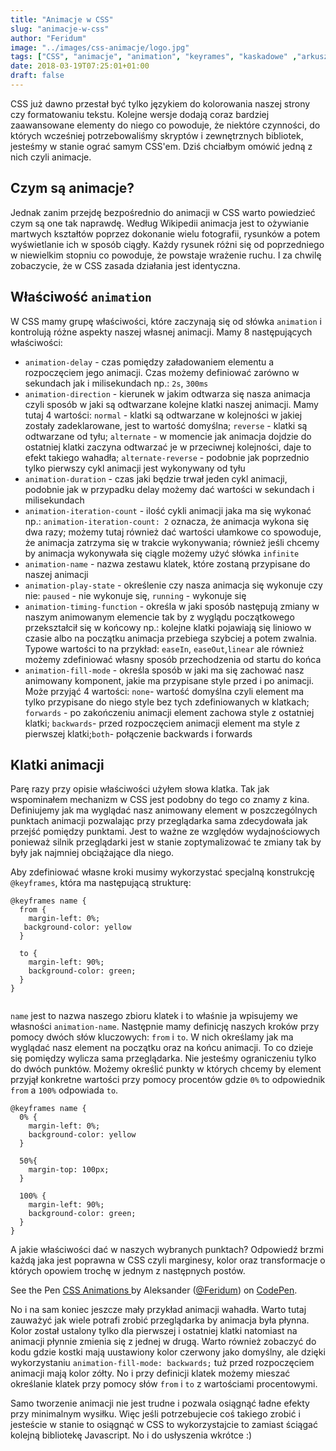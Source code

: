 ```yaml
---
title: "Animacje w CSS"
slug: "animacje-w-css"
author: "Feridum"
image: "../images/css-animacje/logo.jpg"
tags: ["CSS", "animacje", "animation", "keyrames", "kaskadowe" ,"arkusze", "styli"]
date: 2018-03-19T07:25:01+01:00
draft: false
---
```


CSS już dawno przestał być tylko językiem do kolorowania naszej strony czy formatowaniu tekstu. Kolejne wersje dodają coraz bardziej zaawansowane elementy do niego co powoduje, że niektóre czynności, do których wcześniej potrzebowaliśmy skryptów i zewnętrznych bibliotek, jesteśmy w stanie ograć samym CSS'em. Dziś chciałbym omówić jedną z nich czyli animacje.

<!--more-->

## Czym są animacje?

Jednak zanim przejdę bezpośrednio do animacji w CSS warto powiedzieć czym są one tak naprawdę. Według Wikipedii animacja jest to ożywianie martwych kształtów poprzez dokonanie wielu fotografii, rysunków a potem wyświetlanie ich w sposób ciągły. Każdy rysunek różni się od poprzedniego w niewielkim stopniu co  powoduje, że powstaje wrażenie ruchu. I za chwilę zobaczycie, że w CSS zasada działania jest identyczna.

## Właściwość `animation`

W CSS mamy grupę właściwości, które zaczynają się od słówka `animation` i kontrolują różne aspekty naszej własnej animacji. Mamy 8 następujących właściwości: 
	
- `animation-delay` - czas pomiędzy załadowaniem elementu a rozpoczęciem jego animacji. Czas możemy definiować zarówno w sekundach jak i milisekundach np.: `2s`, `300ms`
- `animation-direction` - kierunek w jakim odtwarza się nasza animacja czyli sposób w jaki są odtwarzane kolejne klatki naszej animacji. Mamy tutaj 4 wartości: `normal` - klatki są odtwarzane w kolejności w jakiej zostały zadeklarowane, jest to wartość domyślna; `reverse` - klatki są odtwarzane od tyłu; `alternate` - w momencie jak animacja dojdzie do ostatniej klatki zaczyna odtwarzać je w przeciwnej kolejności, daje to efekt takiego wahadła; `alternate-reverse` - podobnie jak poprzednio tylko pierwszy cykl animacji jest wykonywany od tyłu
- `animation-duration` - czas jaki będzie trwał jeden cykl animacji, podobnie jak w przypadku delay możemy dać wartości w sekundach i milisekundach
- `animation-iteration-count` - ilość cykli animacji jaka ma się wykonać np.: `animation-iteration-count: 2` oznacza, że animacja wykona się dwa razy; możemy tutaj również dać wartości ułamkowe co spowoduje, że animacja zatrzyma się w trakcie wykonywania; również jeśli chcemy by animacja wykonywała się ciągle możemy użyć słówka `infinite`
- `animation-name` - nazwa zestawu klatek, które zostaną przypisane do naszej animacji
- `animation-play-state` - określenie czy nasza animacja się wykonuje czy nie: `paused` - nie wykonuje się, `running` - wykonuje się
- `animation-timing-function` - określa w jaki sposób następują zmiany w naszym animowanym elemencie tak by z wyglądu początkowego przekształcił się w końcowy np.: kolejne klatki pojawiają się liniowo w czasie albo na początku animacja przebiega szybciej a potem zwalnia. Typowe wartości to na przykład: `easeIn`, `easeOut`,`linear` ale również możemy zdefiniować własny sposób przechodzenia od startu do końca
- `animation-fill-mode` - określa sposób w jaki ma się zachować nasz animowany komponent, jakie ma przypisane style przed i po animacji. Może przyjąć 4 wartości: `none`- wartość domyślna czyli element ma tylko przypisane do niego style bez tych zdefiniowanych w klatkach; `forwards` - po zakończeniu animacji element zachowa style z ostatniej klatki; `backwards`- przed rozpoczęciem animacji element ma style z pierwszej klatki;`both`- połączenie backwards i forwards

## Klatki animacji

Parę razy przy opisie właściwości użyłem słowa klatka. Tak jak wspominałem mechanizm w CSS jest podobny do tego co znamy z kina. Definiujemy jak ma wyglądać nasz animowany element w poszczególnych punktach animacji pozwalając przy przeglądarka sama zdecydowała jak przejść pomiędzy punktami. Jest to ważne ze względów wydajnościowych ponieważ silnik przeglądarki jest w stanie zoptymalizować te zmiany tak by były jak najmniej obciążające dla niego. 

Aby zdefiniować własne kroki musimy wykorzystać specjalną konstrukcję `@keyframes`, która ma następującą strukturę: 

```
@keyframes name {
  from {
    margin-left: 0%; 
   background-color: yellow
  } 

  to {
    margin-left: 90%;
    background-color: green;
  }
}


```

`name` jest to nazwa naszego zbioru klatek i to właśnie ja wpisujemy we własności `animation-name`. Następnie mamy definicję naszych kroków przy pomocy dwóch słów kluczowych: `from` i `to`. W nich określamy jak ma wyglądać nasz element na początku oraz na końcu animacji. To co dzieje się pomiędzy wylicza sama przeglądarka. Nie jesteśmy ograniczeniu tylko do dwóch punktów. Możemy określić punkty w których chcemy by element przyjął konkretne wartości przy pomocy procentów gdzie `0%` to odpowiednik `from` a `100%`  odpowiada `to`.

```
@keyframes name {
  0% {
    margin-left: 0%; 
    background-color: yellow
  }

  50%{
    margin-top: 100px;  
  }
  
  100% {
    margin-left: 90%;
    background-color: green;
  }
}

```

A jakie właściwości dać w naszych wybranych punktach? Odpowiedź brzmi każdą jaka jest poprawna w CSS czyli marginesy, kolor oraz transformacje o których opowiem trochę w jednym z następnych postów.

<p data-height="334" data-theme-id="0" data-slug-hash="EEgbeM" data-default-tab="result" data-user="Feridum" data-embed-version="2" data-pen-title="CSS Animations " class="codepen">See the Pen <a href="https://codepen.io/Feridum/pen/EEgbeM/">CSS Animations </a> by Aleksander (<a href="https://codepen.io/Feridum">@Feridum</a>) on <a href="https://codepen.io">CodePen</a>.</p>
<script async src="https://static.codepen.io/assets/embed/ei.js"></script>

No i na sam koniec jeszcze mały przykład animacji wahadła. Warto tutaj zauważyć jak wiele potrafi zrobić przeglądarka by animacja była płynna. Kolor został ustalony tylko dla pierwszej i ostatniej klatki natomiast na animacji płynnie zmienia się z jednej w drugą. Warto również zobaczyć do kodu gdzie kostki mają uustawiony kolor czerwony jako domyślny, ale dzięki wykorzystaniu `animation-fill-mode: backwards;` tuż przed rozpoczęciem animacji mają kolor zółty. No i przy definicji klatek możemy mieszać określanie klatek przy pomocy słów `from` i `to` z wartościami procentowymi. 

Samo tworzenie animacji nie jest trudne i pozwala osiągnąć ładne efekty przy minimalnym wysiłku. Więc jeśli potrzebujecie coś takiego zrobić i jesteście w stanie to osiągnąć w CSS to wykorzystajcie to zamiast ściągać kolejną bibliotekę Javascript. No i do usłyszenia wkrótce :)